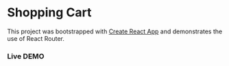 # Shopping Cart

This project was bootstrapped with [Create React App](https://github.com/facebook/create-react-app) and demonstrates the use of React Router.

### Live DEMO
